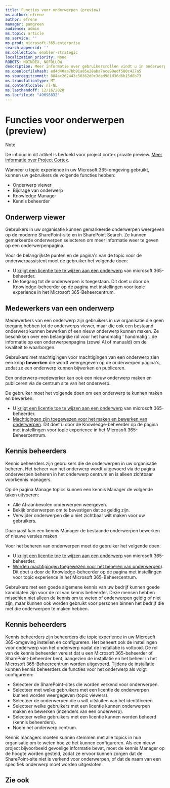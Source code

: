 ```yaml
---
title: Functies voor onderwerpen (preview)
ms.author: efrene
author: efrene
manager: pamgreen
audience: admin
ms.topic: article
ms.service: ''
ms.prod: microsoft-365-enterprise
search.appverid: ''
ms.collection: enabler-strategic
localization_priority: None
ROBOTS: NOINDEX, NOFOLLOW
description: Meer informatie over gebruikersrollen vindt u in onderwerp.
ms.openlocfilehash: ed4d40aa7bb91a85e28aba7ace99edf580c427a5
ms.sourcegitcommit: 884ac262443c50362d0c3ded961d36d6b15d8b73
ms.translationtype: MT
ms.contentlocale: nl-NL
ms.lasthandoff: 12/16/2020
ms.locfileid: "49698832"
---
```

# <a name="topic-experiences-roles-preview"></a>Functies voor onderwerpen (preview)

> [!Note] 
> De inhoud in dit artikel is bedoeld voor project cortex private preview. [Meer informatie over Project Cortex](https://aka.ms/projectcortex).


Wanneer u topic experience in uw Microsoft 365-omgeving gebruikt, kunnen uw gebruikers de volgende functies hebben:
-   Onderwerp viewer
-   Bijdrage van onderwerp
-   Knowledge Manager
-   Kennis beheerder

## <a name="topic-viewer"></a>Onderwerp viewer

Gebruikers in uw organisatie kunnen gemarkeerde onderwerpen weergeven op de moderne SharePoint-site en in SharePoint Search. Ze kunnen gemarkeerde onderwerpen selecteren om meer informatie weer te geven op een onderwerpenpagina. 

Voor de belangrijkste punten en de pagina's van de topic voor de onderwerpassistent moet de gebruiker het volgende doen:
-   U [krijgt een licentie toe te wijzen aan een onderwerp](https://docs.microsoft.com/microsoft-365/knowledge/set-up-topic-experiences#assign-licenses) van microsoft 365-beheerder.
-   De toegang tot de onderwerpen is toegestaan. Dit doet u door de Knowledge-beheerder op de pagina met instellingen voor topic experience in het Microsoft 365-Beheercentrum.


## <a name="topic-contributors"></a>Medewerkers van een onderwerp

Medewerkers van een onderwerp zijn gebruikers in uw organisatie die geen toegang hebben tot de onderwerps viewer, maar die ook een bestaand onderwerp kunnen bewerken of een nieuw onderwerp kunnen maken. Ze beschikken over een belangrijke rol voor het handmatig ' handmatig '. de informatie op een onderwerpenpagina (zowel AI of manuald) om de kwaliteit te waarborgen.

Gebruikers met machtigingen voor machtigingen van een onderwerp zien een knop **bewerken** die wordt weergegeven op de onderwerpen pagina's, zodat ze een onderwerp kunnen bijwerken en publiceren.

Een onderwerp-medewerker kan ook een nieuw onderwerp maken en publiceren via de centrum site van het onderwerp.

De gebruiker moet het volgende doen om een onderwerp te kunnen maken en bewerken:

-   U [krijgt een licentie toe te wijzen aan een onderwerp](https://docs.microsoft.com/microsoft-365/knowledge/set-up-topic-experiences#assign-licenses) van microsoft 365-beheerder.
-   [Machtigingen zijn toegewezen voor het maken en bewerken van onderwerpen](https://docs.microsoft.com/microsoft-365/knowledge/topic-experiences-user-permissions#change-who-has-permissions-to-do-tasks-on-the-topic-center). Dit doet u door de Knowledge-beheerder op de pagina met instellingen voor topic experience in het Microsoft 365-Beheercentrum.

## <a name="knowledge-managers"></a>Kennis beheerders

Kennis beheerders zijn gebruikers die de onderwerpen in uw organisatie beheren.  Het beheer van het onderwerp wordt uitgevoerd via de pagina onderwerpen beheren in het onderwerp centrum en is alleen zichtbaar voorkennis managers.

Op de pagina Manage topics kunnen een kennis Manager de volgende taken uitvoeren:
-   Alle AI-aanbevolen onderwerpen weergeven.
-   Bekijk onderwerpen om te bevestigen dat ze geldig zijn.
-   Verwijder onderwerpen die u niet zichtbaar wilt maken voor uw gebruikers.


Daarnaast kan een kennis Manager de bestaande onderwerpen bewerken of nieuwe versies maken.

Voor het beheren van onderwerpen moet de gebruiker het volgende doen:
-   U [krijgt een licentie toe te wijzen aan een onderwerp](https://docs.microsoft.com/microsoft-365/knowledge/set-up-topic-experiences#assign-licenses) van microsoft 365-beheerder.
-   [Worden machtigingen toegewezen voor het beheren van onderwerpen](https://docs.microsoft.com/microsoft-365/knowledge/topic-experiences-user-permissions#change-who-has-permissions-to-do-tasks-on-the-topic-center)). Dit doet u door de Knowledge-beheerder op de pagina met instellingen voor topic experience in het Microsoft 365-Beheercentrum.

Gebruikers met een goede algemene kennis van uw bedrijf kunnen goede kandidaten zijn voor de rol van kennis beheerder. Deze mensen hebben misschien niet alleen de kennis om te weten of onderwerpen geldig of niet zijn, maar kunnen ook worden gebruikt voor personen binnen het bedrijf die met die onderwerpen te maken hebben.


## <a name="knowledge-admins"></a>Kennis beheerders

Kennis beheerders zijn beheerders die topic experience in uw Microsoft 365-omgeving instellen en configureren. Het beheert ook de instellingen voor onderwerp van het onderwerp nadat de installatie is voltooid. De rol van de kennis beheerder vereist dat u een Microsoft 365-beheerder of SharePoint-beheerder bent, aangezien de installatie en het beheer in het Microsoft 365-Beheercentrum worden uitgevoerd.
Tijdens de installatie kunnen kennis beheerders de functies voor het onderwerp als volgt configureren:

-   Selecteer de SharePoint-sites die worden verkend voor onderwerpen.
-   Selecteer met welke gebruikers met een licentie de onderwerpen kunnen worden weergegeven (topic viewers).
-   Selecteer de onderwerpen die u wilt uitsluiten van het identificeren.
-   Selecteer welke gebruikers met een licentie kunnen onderwerpen maken en bewerken (inzenders van een onderwerp).
-   Selecteer welke gebruikers met een licentie kunnen worden beheerd (kennis beheerders).
-   Noem het onderwerp centrum.

Kennis managers moeten kunnen stemmen met alle topics in hun organisatie om te weten hoe ze het kunnen configureren. Als een nieuw project bijvoorbeeld gevoelige informatie bevat, moet de kennis Manager op de hoogte worden gesteld, zodat ze ervoor kunnen zorgen dat de SharePoint-site niet is verkend voor onderwerpen, of dat de naam van een specifiek onderwerp moet worden uitgesloten.


## <a name="see-also"></a>Zie ook

